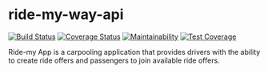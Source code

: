 # ride-my-way-api
[![Build Status](https://travis-ci.org/huxaiphaer/ride-my-way-api.svg?branch=develop)](https://travis-ci.org/huxaiphaer/ride-my-way-api)
[![Coverage Status](https://coveralls.io/repos/github/huxaiphaer/ride-my-way-api/badge.svg?branch=develop)](https://coveralls.io/github/huxaiphaer/ride-my-way-api?branch=develop)
[![Maintainability](https://api.codeclimate.com/v1/badges/4d915a0d96fd3f9c9f8a/maintainability)](https://codeclimate.com/github/huxaiphaer/ride-my-way-api/maintainability)
[![Test Coverage](https://api.codeclimate.com/v1/badges/4d915a0d96fd3f9c9f8a/test_coverage)](https://codeclimate.com/github/huxaiphaer/ride-my-way-api/test_coverage)

Ride-my App is a carpooling application
that provides drivers with the ability to create ride offers and passengers  to join available ride offers.
